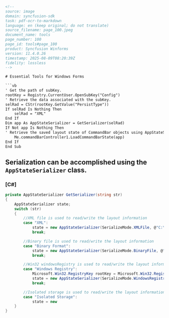 ```html
<!-- 
source: image
domain: syncfusion-sdk
task: pdf-ocr-to-markdown
language: en (keep original; do not translate)
source_filename: page_100.jpeg
document_name: tools
page_number: 100
page_id: tools#page_100
product: Syncfusion Winforms
version: 11.4.0.26
timestamp: 2025-08-09T08:20:39Z
fidelity: lossless
-->

# Essential Tools for Windows Forms

```vb
' Get the path of subKey.
rootKey = Registry.CurrentUser.OpenSubKey("Config")
' Retrieve the data associated with the subKey.
selRad = CStr(rootKey.GetValue("PersistType"))
If selRad Is Nothing Then
    selRad = "XML"
End If
Dim app As AppStateSerializer = GetSerializer(selRad)
If Not app Is Nothing Then
' Retrieve the saved layout state of CommandBar objects using AppStateSerializer class.
    Me.commandBarController1.LoadCommandBarState(app)
End If
End Sub
```

## Serialization can be accomplished using the `AppStateSerializer` class.

### [C#]

```csharp
private AppStateSerializer GetSerializer(string str)
{
    AppStateSerializer state;
    switch (str)
    {
        //XML file is used to read/write the layout information
        case "XML":
            state = new AppStateSerializer(SerializeMode.XMLFile, @"C:\StateInfo");
            break;

        //Binary file is used to read/write the layout information
        case "Binary Format":
            state = new AppStateSerializer(SerializeMode.BinaryFile, @"C:\StateInfo");
            break;

        //Win32 windowsRegistry is used to read/write the layout information
        case "Windows Registry":
            Microsoft.Win32.RegistryKey rootKey = Microsoft.Win32.Registry.CurrentUser.CreateSubKey(@"Software\CommandBar\State");
            state = new AppStateSerializer(SerializeMode.WindowsRegistry, rootKey);
            break;

        //Isolated storage is used to read/write the layout information
        case "Isolated Storage":
            state = new 
    }
}
```

<!-- tags: [Syncfusion, Winforms, serialization, AppStateSerializer, CommandBar, registry] keywords: [AppStateSerializer, SerializeMode, XMLFile, binary format, Windows Registry, isolated storage] -->
```